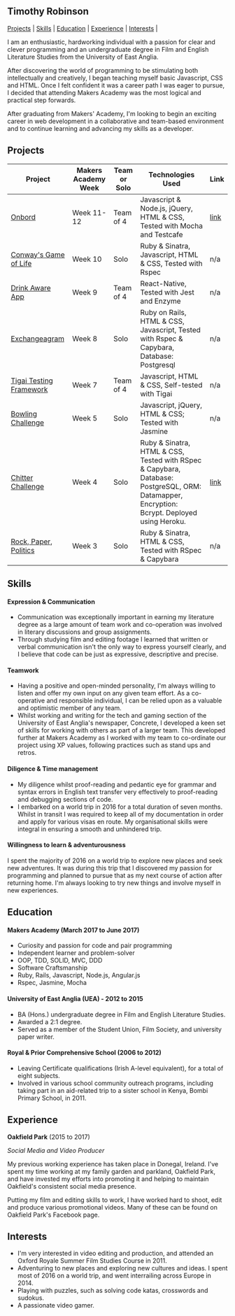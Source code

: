 ## Timothy Robinson

[Projects](#projects) | [Skills](#skills) | [Education](#education) | [Experience](#experience) | [Interests](#interests) |

I am an enthusiastic, hardworking individual with a passion for clear and clever programming and an undergraduate degree in Film and English Literature Studies from the University of East Anglia.

After discovering the world of programming to be stimulating both intellectually and creatively, I began teaching myself basic Javascript, CSS and HTML. Once I felt confident it was a career path I was eager to pursue, I decided that attending Makers Academy was the most logical and practical step forwards.

After graduating from Makers' Academy, I'm looking to begin an exciting career in web development in a collaborative and team-based environment and to continue learning and advancing my skills as a developer.

## Projects

Project | Makers Academy Week | Team or Solo | Technologies Used | Link
--- | --- | --- | --- | ---
| [Onbord](https://github.com/ilarne/team-whiteboard) | Week 11-12  | Team of 4 | Javascript & Node.js, jQuery, HTML & CSS, Tested with Mocha and Testcafe | [link](http://www.onbord.live) |
| [Conway's Game of Life](https://github.com/ilarne/team-whiteboard) | Week 10 | Solo | Ruby & Sinatra, Javascript, HTML & CSS, Tested with Rspec | n/a |
| [Drink Aware App](https://github.com/TimRobinson1/quiz-app) | Week 9  | Team of 4 | React-Native, Tested with Jest and Enzyme | n/a |
| [Exchangeagram](https://github.com/TimRobinson1/instagram-challenge) | Week 8 | Solo | Ruby on Rails, HTML & CSS, Javascript, Tested with Rspec & Capybara, Database: Postgresql | n/a |
| [Tigai Testing Framework](https://github.com/TimRobinson1/Notes-App) | Week 7 | Team of 4 | Javascript, HTML & CSS, Self-tested with Tigai | n/a |
| [Bowling Challenge](https://github.com/TimRobinson1/bowling-challenge) | Week 5 | Solo | Javascript, jQuery, HTML & CSS; Tested with Jasmine | n/a |
| [Chitter Challenge](https://github.com/TimRobinson1/chitter-challenge) | Week 4 | Solo | Ruby & Sinatra, HTML & CSS, Tested with RSpec & Capybara, Database: PostgreSQL, ORM: Datamapper, Encryption: Bcrypt. Deployed using Heroku. | [link](https://chitter-sphere.herokuapp.com/home) |
| [Rock, Paper, Politics](https://github.com/TimRobinson1/rps-challenge) | Week 3 | Solo | Ruby & Sinatra, HTML & CSS, Tested with RSpec & Capybara | n/a |

## Skills

#### Expression & Communication

- Communication was exceptionally important in earning my literature degree as a large amount of team work and co-operation was involved in literary discussions and group assignments.
- Through studying film and editing footage I learned that written or verbal communication isn't the only way to express yourself clearly, and I believe that code can be just as expressive, descriptive and precise.

#### Teamwork

- Having a positive and open-minded personality, I'm always willing to listen and offer my own input on any given team effort. As a co-operative and responsible individual, I can be relied upon as a valuable and optimistic member of any team.
- Whilst working and writing for the tech and gaming section of the University of East Anglia's newspaper, Concrete, I developed a keen set of skills for working with others as part of a larger team. This developed further at Makers Academy as I worked with my team to co-ordinate our project using XP values, following practices such as stand ups and retros.

#### Diligence & Time management

- My diligence whilst proof-reading and pedantic eye for grammar and syntax errors in English text transfer very effectively to proof-reading and debugging sections of code.
- I embarked on a world trip in 2016 for a total duration of seven months. Whilst in transit I was required to keep all of my documentation in order and apply for various visas en route. My organisational skills were integral in ensuring a smooth and unhindered trip.

#### Willingness to learn & adventurousness

I spent the majority of 2016 on a world trip to explore new places and seek new adventures. It was during this trip that I discovered my passion for programming and planned to pursue that as my next course of action after returning home. I'm always looking to try new things and involve myself in new experiences.

## Education

#### Makers Academy (March 2017 to June 2017)

- Curiosity and passion for code and pair programming
- Independent learner and problem-solver
- OOP, TDD, SOLID, MVC, DDD
- Software Craftsmanship
- Ruby, Rails, Javascript, Node.js, Angular.js
- Rspec, Jasmine, Mocha

#### University of East Anglia (UEA) - 2012 to 2015

- BA (Hons.) undergraduate degree in Film and English Literature Studies.
- Awarded a 2:1 degree.
- Served as a member of the Student Union, Film Society, and university paper writer.

#### Royal & Prior Comprehensive School (2006 to 2012)

- Leaving Certificate qualifications (Irish A-level equivalent), for a total of eight subjects.
- Involved in various school community outreach programs, including taking part in an aid-related trip to a sister school in Kenya, Bombi Primary School, in 2011.


## Experience

**Oakfield Park** (2015 to 2017)

*Social Media and Video Producer*

My previous working experience has taken place in Donegal, Ireland. I've spent my time working at my family garden and parkland, Oakfield Park, and have invested my efforts into promoting it and helping to maintain Oakfield's consistent social media presence.

Putting my film and editing skills to work, I have worked hard to shoot, edit and produce various promotional videos. Many of these can be found on Oakfield Park's Facebook page.

## Interests

- I'm very interested in video editing and production, and attended an Oxford Royale Summer Film Studies Course in 2011.
- Adventuring to new places and exploring new cultures and ideas. I spent most of 2016 on a world trip, and went interrailing across Europe in 2014.
- Playing with puzzles, such as solving code katas, crosswords and sudokus.
- A passionate video gamer.
